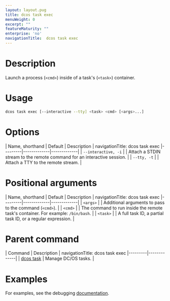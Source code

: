 ```yaml
---
layout: layout.pug
title: dcos task exec
menuWeight: 0
excerpt: ""
featureMaturity: ""
enterprise: 'no'
navigationTitle:  dcos task exec
---
```


<!-- This source repo for this topic is https://github.com/dcos/dcos-docs -->


# Description
Launch a process (`<cmd>`) inside of a task's (`<task>`) container.

# Usage

```bash
dcos task exec [--interactive --tty] <task> <cmd> [<args>...]
```

# Options

| Name, shorthand | Default | Description |
navigationTitle:  dcos task exec
|---------|-------------|-------------|
| `--interactive, -i`   |             |  Attach a STDIN stream to the remote command for an interactive session. |
| `--tty, -t`   |             |  Attach a TTY to the remote stream. |

# Positional arguments

| Name, shorthand | Default | Description |
navigationTitle:  dcos task exec
|---------|-------------|-------------|
| `<args>`   |             |  Additional arguments to pass to the command (`<cmd>`). |
| `<cmd>`   |             |  The command to run inside the remote task's container. For example: `/bin/bash`. |
| `<task>`   |             |  A full task ID, a partial task ID, or a regular expression. |

# Parent command

| Command | Description |
navigationTitle:  dcos task exec
|---------|-------------|
| [dcos task](/1.10/cli/command-reference/dcos-task/)   | Manage DC/OS tasks. |  

# Examples

For examples, see the debugging [documentation](/1.10/monitoring/debugging/).

